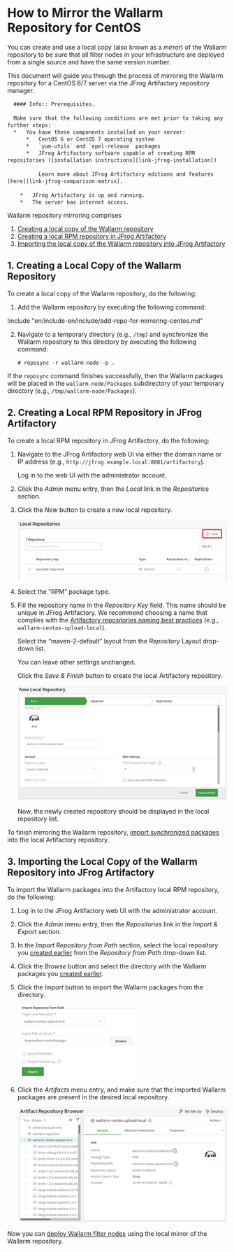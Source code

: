 [img-new-local-repo]:                   ../../../../../images/integration-guides/repo-mirroring/centos/common/new-local-repo.png
[img-artifactory-repo-settings]:        ../../../../../images/integration-guides/repo-mirroring/centos/common/new-local-repo-settings.png
[img-import-into-artifactory]:          ../../../../../images/integration-guides/repo-mirroring/centos/common/import-repo-into-artifactory.png
[img-local-repo-ok]:                    ../../../../../images/integration-guides/repo-mirroring/centos/common/local-repo-ok.png

[link-jfrog-installation]:              https://www.jfrog.com/confluence/display/RTF/Installing+on+Linux+Solaris+or+Mac+OS
[link-jfrog-comparison-matrix]:         https://www.jfrog.com/confluence/display/RTF/Artifactory+Comparison+Matrix
[link-artifactory-naming-agreement]:    https://jfrog.com/whitepaper/best-practices-structuring-naming-artifactory-repositories/

[doc-installation-from-artifactory]:    how-to-use-mirrored-repo.md

[anchor-fetch-repo]:                    #1--creating-a-local-copy-of-the-wallarm-repository
[anchor-setup-repo-artifactory]:        #2--creating-a-local-rpm-repository-in-jfrog-artifactory
[anchor-import-repo]:                   #3--importing-the-local-copy-of-the-wallarm-repository-into-jfrog-artifactory


#   How to Mirror the Wallarm Repository for CentOS

You can create and use a local copy (also known as a *mirror*) of the Wallarm repository to be sure that all filter nodes in your infrastructure are deployed from a single source and have the same version number.

This document will guide you through the process of mirroring the Wallarm repository for a CentOS 6/7 server via the JFrog Artifactory repository manager.

<!-- -->
      #### Info:: Prerequisites. 
      
      Make sure that the following conditions are met prior to taking any further steps:
      *   You have these components installed on your server:
          *   CentOS 6 or CentOS 7 operating system
          *   `yum-utils` and `epel-release` packages
          *   JFrog Artifactory software capable of creating RPM repositories ([installation instructions][link-jfrog-installation])
              
              Learn more about JFrog Artifactory editions and features [here][link-jfrog-comparison-matrix].
          
        *   JFrog Artifactory is up and running.
        *   The server has internet access.
<!-- -->

Wallarm repository mirroring comprises
1.  [Creating a local copy of the Wallarm repository][anchor-fetch-repo]
2.  [Creating a local RPM repository in JFrog Artifactory][anchor-setup-repo-artifactory]
3.  [Importing the local copy of the Wallarm repository into JFrog Artifactory][anchor-import-repo]

##  1.  Creating a Local Copy of the Wallarm Repository

To create a local copy of the Wallarm repository, do the following:
1.  Add the Wallarm repository by executing the following command:

!include "en/include-en/include/add-repo-for-mirroring-centos.md"

2.  Navigate to a temporary directory (e.g., `/tmp`) and synchronize the Wallarm repository to this directory by executing the following command:

    ```term
    # reposync -r wallarm-node -p .
    ```

If the `reposync` command finishes successfully, then the Wallarm packages will be placed in the `wallarm-node/Packages` subdirectory of your temporary directory (e.g., `/tmp/wallarm-node/Packages`). 


##  2.  Creating a Local RPM Repository in JFrog Artifactory

To create a local RPM repository in JFrog Artifactory, do the following:
1.  Navigate to the JFrog Artifactory web UI via either the domain name or IP address (e.g., `http://jfrog.example.local:8081/artifactory`).

    Log in to the web UI with the administrator account.

2.  Click the *Admin* menu entry, then the *Local* link in the *Repositories* section.

3.  Click the *New* button to create a new local repository.

    ![Creating a new local repository][img-new-local-repo]

4.  Select the “RPM” package type.

5.  Fill the repository name in the *Repository Key* field. This name should be unique in JFrog Artifactory. We recommend choosing a name that complies with the [Artifactory repositories naming best practices][link-artifactory-naming-agreement] (e.g., `wallarm-centos-upload-local`).

    Select the “maven-2-default” layout from the *Repository* Layout drop-down list.
    
    You can leave other settings unchanged.

    Click the *Save & Finish* button to create the local Artifactory repository.
    
    ![Repository settings][img-artifactory-repo-settings]

    Now, the newly created repository should be displayed in the local repository list.

To finish mirroring the Wallarm repository, [import synchronized packages][anchor-fetch-repo] into the local Artifactory repository.


##  3.  Importing the Local Copy of the Wallarm Repository into JFrog Artifactory

To import the Wallarm packages into the Artifactory local RPM repository, do the following:
1.  Log in to the JFrog Artifactory web UI with the administrator account.

2.  Click the *Admin* menu entry, then the *Repositories* link in the *Import & Export* section.

3.  In the *Import Repository from Path* section, select the local repository you [created earlier][anchor-setup-repo-artifactory] from the *Repository from Path* drop-down list.

4.  Click the *Browse* button and select the directory with the Wallarm packages you [created earlier][anchor-fetch-repo].

5.  Click the *Import* button to import the Wallarm packages from the directory.

    ![Importing packages][img-import-into-artifactory]
    
6.  Click the *Artifacts* menu entry, and make sure that the imported Wallarm packages are present in the desired local repository.

    ![Packages in the repository][img-local-repo-ok]
    
<!-- -->

Now you can [deploy Wallarm filter nodes][doc-installation-from-artifactory] using the local mirror of the Wallarm repository.
    
